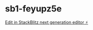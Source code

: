 # sb1-feyupz5e

[Edit in StackBlitz next generation editor ⚡️](https://stackblitz.com/~/github.com/JeffersonSheryll/sb1-feyupz5e)